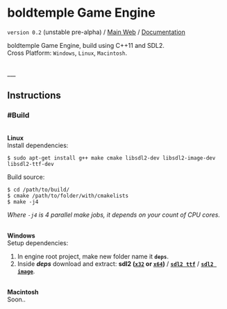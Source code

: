 # boldtemple Game Engine
`version 0.2` (unstable pre-alpha) /
[Main Web](http://gaming.boldtemple.net/engine/bge/ "boldtemple Game Engine Main web") / 
[Documentation](http://boldtemplegaming.github.io/Engine/ "boldtemple Game Engine Documentation")

boldtemple Game Engine, build using C++11 and SDL2.
<br/>Cross Platform: `Windows`, `Linux`, `Macintosh`.

<br/>
___
<br/>


## Instructions
### #Build

<!--
> **Cross platform steps**
Soon..

| bgengine |
| :---- |
|`11111111111111111111111111111`|
--------------------
|  |  |
| ---- | ---- |
| a | b |
-->


<br/>**Linux**<br/>
Install dependencies:
```
$ sudo apt-get install g++ make cmake libsdl2-dev libsdl2-image-dev libsdl2-ttf-dev 
```
Build source:
```
$ cd /path/to/build/
$ cmake /path/to/folder/with/cmakelists
$ make -j4
```
*Where `-j4` is 4 parallel make jobs, it depends on your count of CPU cores.*


<br/>**Windows**<br/>
Setup dependencies:

1. In engine root project, make new folder name it **`deps`**.
2. Inside ***deps*** download and extract: **sdl2 ([`x32`](https://www.libsdl.org/release/SDL2-2.0.3-win32-x86.zip "SDL2-2.0.3-win32-x86.zip") or [`x64`](https://www.libsdl.org/release/SDL2-2.0.3-win32-x64.zip "SDL2-2.0.3-win32-x64.zip"))** / **[`sdl2 ttf`](https://www.libsdl.org/projects/SDL_ttf/release/SDL2_ttf-devel-2.0.12-mingw.tar.gz "SDL2_ttf-devel-2.0.12-mingw.tar.gz")** /
**[`sdl2 image`](https://www.libsdl.org/projects/SDL_image/release/SDL2_image-devel-2.0.0-mingw.tar.gz "SDL2_image-devel-2.0.0-mingw.tar.gz")**.


<br/>**Macintosh**<br/>
Soon..


<!-- **boldtemple Game Engine** -->
